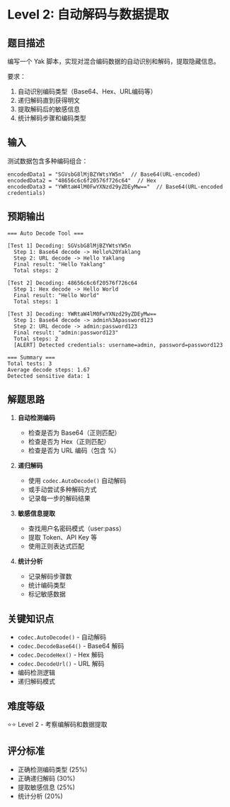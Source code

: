 # Level 2: 自动解码与数据提取

## 题目描述

编写一个 Yak 脚本，实现对混合编码数据的自动识别和解码，提取隐藏信息。

要求：
1. 自动识别编码类型（Base64、Hex、URL编码等）
2. 递归解码直到获得明文
3. 提取解码后的敏感信息
4. 统计解码步骤和编码类型

## 输入

测试数据包含多种编码组合：
```
encodedData1 = "SGVsbG8lMjBZYWtsYW5n"  // Base64(URL-encoded)
encodedData2 = "48656c6c6f20576f726c64"  // Hex
encodedData3 = "YWRtaW4lM0FwYXNzd29yZDEyMw=="  // Base64(URL-encoded credentials)
```

## 预期输出

```
=== Auto Decode Tool ===

[Test 1] Decoding: SGVsbG8lMjBZYWtsYW5n
  Step 1: Base64 decode -> Hello%20Yaklang
  Step 2: URL decode -> Hello Yaklang
  Final result: "Hello Yaklang"
  Total steps: 2

[Test 2] Decoding: 48656c6c6f20576f726c64
  Step 1: Hex decode -> Hello World
  Final result: "Hello World"
  Total steps: 1

[Test 3] Decoding: YWRtaW4lM0FwYXNzd29yZDEyMw==
  Step 1: Base64 decode -> admin%3Apassword123
  Step 2: URL decode -> admin:password123
  Final result: "admin:password123"
  Total steps: 2
  [ALERT] Detected credentials: username=admin, password=password123

=== Summary ===
Total tests: 3
Average decode steps: 1.67
Detected sensitive data: 1
```

## 解题思路

1. **自动检测编码**
   - 检查是否为 Base64（正则匹配）
   - 检查是否为 Hex（正则匹配）
   - 检查是否为 URL 编码（包含 %）

2. **递归解码**
   - 使用 `codec.AutoDecode()` 自动解码
   - 或手动尝试多种解码方式
   - 记录每一步的解码结果

3. **敏感信息提取**
   - 查找用户名密码模式（user:pass）
   - 提取 Token、API Key 等
   - 使用正则表达式匹配

4. **统计分析**
   - 记录解码步骤数
   - 统计编码类型
   - 标记敏感数据

## 关键知识点

- `codec.AutoDecode()` - 自动解码
- `codec.DecodeBase64()` - Base64 解码
- `codec.DecodeHex()` - Hex 解码
- `codec.DecodeUrl()` - URL 解码
- 编码检测逻辑
- 递归解码模式

## 难度等级

⭐⭐ Level 2 - 考察编解码和数据提取

## 评分标准

- 正确检测编码类型 (25%)
- 正确递归解码 (30%)
- 提取敏感信息 (25%)
- 统计分析 (20%)

